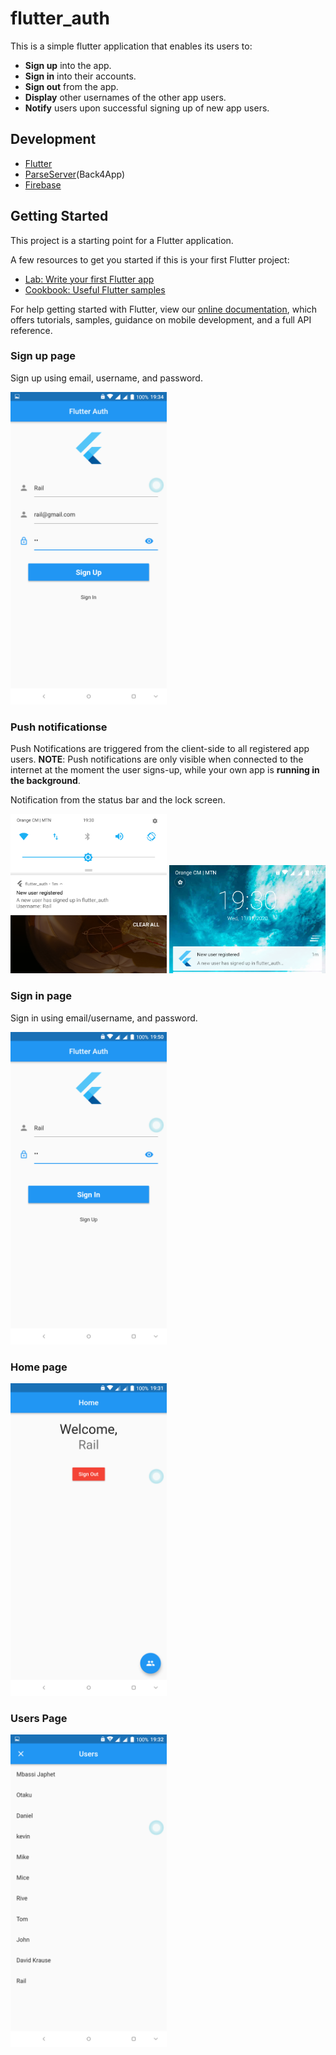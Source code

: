 # flutter_auth

This is a simple flutter application that enables its users to:
*   **Sign up** into the app.
*   **Sign in** into their accounts.
*   **Sign out** from the app.
*   **Display** other usernames of the other app users.
*   **Notify** users upon successful signing up of new app users.

## Development 
*   [Flutter](https://flutter.dev/)
*   [ParseServer](https://back4app.com/)(Back4App)
*   [Firebase](https://google.firebase.com/)


## Getting Started

This project is a starting point for a Flutter application.

A few resources to get you started if this is your first Flutter project:

- [Lab: Write your first Flutter app](https://flutter.dev/docs/get-started/codelab)
- [Cookbook: Useful Flutter samples](https://flutter.dev/docs/cookbook)

For help getting started with Flutter, view our
[online documentation](https://flutter.dev/docs), which offers tutorials,
samples, guidance on mobile development, and a full API reference.

### Sign up page
Sign up using email, username, and password.

<img src="./assets/sign_up_page.png" width="250"/>

### Push notificationse
Push Notifications are triggered from the client-side to all registered app users.
**NOTE**: Push notifications are only visible when connected to the internet at the moment the user signs-up, while your own app is **running in the background**.

Notification from the status bar and the lock screen.

<img src="./assets/status_bar_push_notification.png" width="250"/>
<img src="./assets/lock_screen_push_notification.png" width="250"/>

### Sign in page
Sign in using email/username, and password.

<img src="./assets/sign_in_page.png" width="250"/>

### Home page
<img src="./assets/home_page.png" width="250"/>

### Users Page
<img src="./assets/users_page.png" width="250"/>
